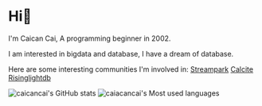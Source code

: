 # Hi👋
I'm Caican Cai, A programming beginner in 2002.

I am interested in bigdata and database, I have a dream of database.

Here are some interesting communities I'm involved in:
[Streampark](https://github.com/caicancai/incubator-streampark)
[Calcite](https://github.com/apache/calcite)
[Risinglightdb](https://github.com/risinglightdb/risinglight)

![caicancai's GitHub stats](https://github-readme-stats.vercel.app/api?username=caicancai)
![caiacancai's Most used languages](https://github-readme-stats.vercel.app/api/top-langs/?username=caicancai&layout=compact&hide_border=true&langs_count=10)

